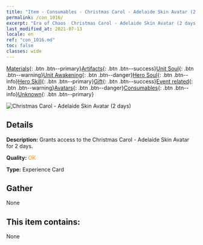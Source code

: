 ```yaml
---
title: "Item - Consumables - Christmas Carol - Adelaide Skin Avatar (2 days)"
permalink: /con_1016/
excerpt: "Era of Chaos  Christmas Carol - Adelaide Skin Avatar (2 days)"
last_modified_at: 2021-07-13
locale: en
ref: "con_1016.md"
toc: false
classes: wide
---
```

 [Materials](/Items/){: .btn .btn--primary}[Artifacts](/Items/Artifacts/){: .btn .btn--success}[Unit Soul](/Items/UnitSoul/){: .btn .btn--warning}[Unit Awakening](/Items/UnitAwakening/){: .btn .btn--danger}[Hero Soul](/Items/HeroSoul/){: .btn .btn--info}[Hero Skill](/Items/HeroSkill/){: .btn .btn--primary}[Gift](/Items/Gift/){: .btn .btn--success}[Event related](/Items/Events/){: .btn .btn--warning}[Avatars](/Items/Avatars/){: .btn .btn--danger}[Consumables](/Items/Consumables/){: .btn .btn--info}[Unknown](/Items/Unknown/){: .btn .btn--primary}

 ![Christmas Carol - Adelaide Skin Avatar (2 days)](/images/h/h_Adelaide5.jpg)

## Details
 **Description:** Grants access to the Christmas Carol - Adelaide Skin Avatar for 2 days.

 **Quality:** <span style="color: #FF8C00">OK</span>

 **Type:** Experience Card

## Gather

  None

## This item contains:

  None

